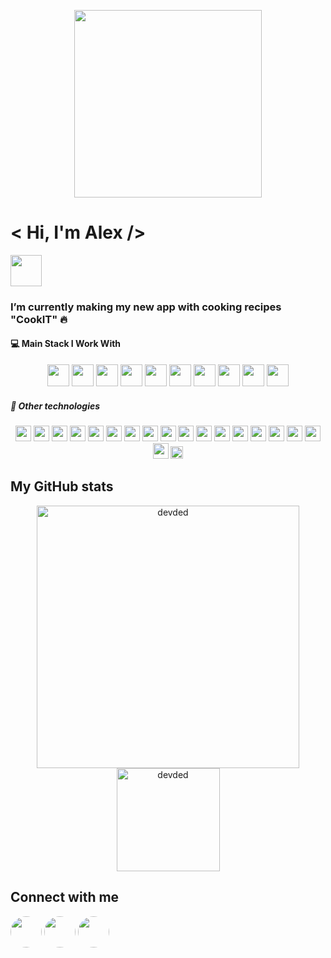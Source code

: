 <p align="center"><img src="https://www.themasterpicks.com/wp-content/uploads/2020/04/22b22287602523.5dbd29081561d.gif" height="300px"></p>

# < Hi, I'm Alex />

<img src="https://media.giphy.com/media/lr1QZ7prMwwkqSSVLa/giphy.gif?cid=ecf05e479wkitcwj8i2618ix6sa2e27pvwgrkb3h4dc1fbxi&rid=giphy.gif&ct=s" width = "50" >

### I’m currently making my new app with cooking recipes "CookIT" 🔥

#### 💻 Main Stack I Work With

<p align="center">

<img src="https://img.shields.io/badge/Java-ED8B00?style=for-the-badge&logo=java&logoColor=white" height="35"/>
<img src="https://img.shields.io/badge/Dart-0175C2?style=for-the-badge&logo=dart&logoColor=white" height="35"/>
<img src="https://img.shields.io/badge/Spring-6DB33F?style=for-the-badge&logo=spring&logoColor=white" height="35"/>
<img src="https://img.shields.io/badge/flutter-33D1FF.svg?&style=for-the-badge&logo=flutter&logoColor=white" height="35"/>

<img src="https://img.shields.io/badge/android-3DDC84.svg?&style=for-the-badge&logo=android&logoColor=white" height="35"/>
<img src="https://img.shields.io/badge/iOS-000000?style=for-the-badge&logo=ios&logoColor=white" height="35"/>


 
<img src="https://img.shields.io/badge/PostgreSQL-316192?style=for-the-badge&logo=postgresql&logoColor=white" height="35"/>
<img src="https://img.shields.io/badge/firebase-ffca28?style=for-the-badge&logo=firebase&logoColor=black" height="35"/>
<img src="https://img.shields.io/badge/MySQL-00000F?style=for-the-badge&logo=mysql&logoColor=white" height="35"/>
<img src="https://img.shields.io/badge/MongoDB-white?style=for-the-badge&logo=mongodb&logoColor=4EA94Be" height="35"/>

</p>

##### 🥜 Other technologies

<p align="center">
 
<img src="https://img.shields.io/badge/TensorFlow-FF6F00?style=for-the-badge&logo=TensorFlow&logoColor=white" height="25"/>
<img src="https://img.shields.io/badge/Docker-2CA5E0?style=for-the-badge&logo=docker&logoColor=white" height="25"/>
<img src="https://img.shields.io/badge/Git-F05032?style=for-the-badge&logo=git&logoColor=white" height="25"/>
 <img src="https://img.shields.io/badge/Unity-100000?style=for-the-badge&logo=unity&logoColor=white" height="25"/>

 <img src="https://img.shields.io/badge/Postman-FF6C37?style=for-the-badge&logo=Postman&logoColor=white" height="25"/>

 <img src="https://img.shields.io/badge/gradle-02303A?style=for-the-badge&logo=gradle&logoColor=white" height="25"/>
 <img src="https://img.shields.io/badge/Junit5-25A162?style=for-the-badge&logo=junit5&logoColor=white" height="25"/>
 <img src="https://img.shields.io/badge/Jira-0052CC?style=for-the-badge&logo=Jira&logoColor=white" height="25"/>
 <img src="https://img.shields.io/badge/Amazon_AWS-232F3E?style=for-the-badge&logo=amazon-aws&logoColor=white" height="25"/>

<img src="https://img.shields.io/badge/sqlite-7CBEE4.svg?&style=for-the-badge&logo=sqlite&logoColor=white" height="25"/>
<img src="https://img.shields.io/badge/GraphQl-E10098?style=for-the-badge&logo=graphql&logoColor=white" height="25"/>
 
<img src="https://img.shields.io/badge/HTML5-E34F26?style=for-the-badge&logo=html5&logoColor=white" height="25"/>
<img src="https://img.shields.io/badge/CSS3-1572B6?style=for-the-badge&logo=css3&logoColor=white" height="25"/>
<img src="https://img.shields.io/badge/React-20232A?style=for-the-badge&logo=react&logoColor=61DAFB" height="25"/>
<img src="https://img.shields.io/badge/Angular-DD0031?style=for-the-badge&logo=angular&logoColor=white" height="25"/>
 
 
 <img src="https://img.shields.io/badge/Ubuntu-E95420?style=for-the-badge&logo=ubuntu&logoColor=white" height="25"/>
 <img src="https://img.shields.io/badge/mac%20os-000000?style=for-the-badge&logo=apple&logoColor=white" height="25"/>
 
  <img src="https://img.shields.io/badge/Google_Play-414141?style=for-the-badge&logo=google-play&logoColor=white" height="25"/>
 <img src="	https://img.shields.io/badge/App_Store-0D96F6?style=for-the-badge&logo=app-store&logoColor=white" height="20"/>
</p>

## My GitHub stats

 <p align="center"> 
    <img src="https://github-readme-stats.vercel.app/api?username=giik0n&count_private=true&show_icons=true&theme=react" alt="devded" width="420"/> 
    <img src="https://github-readme-stats.vercel.app/api/top-langs/?username=giik0n&hide=jupyter%20notebook,html,css&langs_count=8&layout=compact&theme=react" alt="devded" height="165" />
 </p>

## Connect with me
<a href="https://www.linkedin.com/in/alexander-panyshchev-b74051173/"><img src="https://www.vectorico.com/wp-content/uploads/2018/02/LinkedIn-Icon-squircle.png" height="auto" width="50px" style="border-radius:50%"></a>
<a href="https://www.facebook.com/profile.php?id=100007291185095"><img src="https://i.pinimg.com/originals/d2/e5/35/d2e5359f8402cb8d3d7b22c463f9013b.png" height="auto" width="50px" style="border-radius:50%"></a>
<a href="https://t.me/giik0n"><img src="https://pnggrid.com/wp-content/uploads/2021/04/square-telegram-1024x934.png" height="50px" width="50px" style="border-radius:50%"></a>


<!--
**giik0n/giik0n** is a ✨ _special_ ✨ repository because its `README.md` (this file) appears on your GitHub profile.

Here are some ideas to get you started:

- 🔭 I’m currently working on ...
- 🌱 I’m currently learning ...
- 👯 I’m looking to collaborate on ...
- 🤔 I’m looking for help with ...
- 💬 Ask me about ...
- 📫 How to reach me: ...
- 😄 Pronouns: ...
- ⚡ Fun fact: ...
-->
